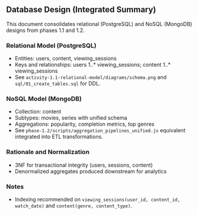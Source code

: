 ## Database Design (Integrated Summary)

This document consolidates relational (PostgreSQL) and NoSQL (MongoDB) designs from phases 1.1 and 1.2.

### Relational Model (PostgreSQL)
- Entities: users, content, viewing_sessions
- Keys and relationships: users 1..* viewing_sessions; content 1..* viewing_sessions
- See `activity-1.1-relational-model/diagrams/schema.png` and `sql/01_create_tables.sql` for DDL.

### NoSQL Model (MongoDB)
- Collection: content
- Subtypes: movies, series with unified schema
- Aggregations: popularity, completion metrics, top genres
- See `phase-1.2/scripts/aggregation_pipelines_unified.js` equivalent integrated into ETL transformations.

### Rationale and Normalization
- 3NF for transactional integrity (users, sessions, content)
- Denormalized aggregates produced downstream for analytics

### Notes
- Indexing recommended on `viewing_sessions(user_id, content_id, watch_date)` and `content(genre, content_type)`.


